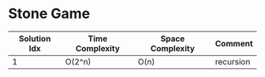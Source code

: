 # Stone Game

| Solution Idx | Time Complexity | Space Complexity | Comment   |
| ------------ | --------------- | ---------------- | --------- |
| 1            | O(2^n)          | O(n)             | recursion |
